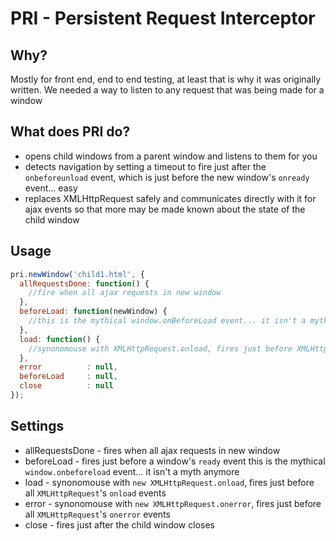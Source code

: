 # PRI - Persistent Request Interceptor
## Why?
Mostly for front end, end to end testing, at least that is why it was originally written.  We needed a way to listen to any request that was being made for a window

## What does PRI do?
* opens child windows from a parent window and listens to them for you
* detects navigation by setting a timeout to fire just after the `onbeforeunload` event, which is just before the new window's `onready` event... easy
* replaces XMLHttpRequest safely and communicates directly with it for ajax events so that more may be made known about the state of the child window


## Usage
```javascript
pri.newWindow('child1.html', {
  allRequestsDone: function() {
    //fire when all ajax requests in new window
  },
  beforeLoad: function(newWindow) {
    //this is the mythical window.onBeforeLoad event... it isn't a myth anymore
  },
  load: function() {
    //synonomouse with XMLHttpRequest.onload, fires just before XMLHttpRequest.onload
  },
  error          : null,
  beforeLoad     : null,
  close          : null
});
```

## Settings
* allRequestsDone - fires when all ajax requests in new window
* beforeLoad - fires just before a window's `ready` event this is the mythical `window.onbeforeload` event... it isn't a myth anymore
* load - synonomouse with `new XMLHttpRequest.onload`, fires just before all `XMLHttpRequest`'s `onload` events
* error - synonomouse with `new XMLHttpRequest.onerror`, fires just before all `XMLHttpRequest`'s `onerror` events
* close - fires just after the child window closes
